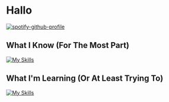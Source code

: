 # Hallo
[![spotify-github-profile](https://spotify-github-profile.vercel.app/api/view?uid=hpk92s94ynlx9z5hilhug9y3v&cover_image=true&theme=natemoo-re&show_offline=true&background_color=121212&interchange=true&bar_color=53b14f&bar_color_cover=false)](https://spotify-github-profile.vercel.app/api/view?uid=hpk92s94ynlx9z5hilhug9y3v&redirect=true)

## What I Know (For The Most Part)
[![My Skills](https://skillicons.dev/icons?i=autocad,css,git,html,linux,raspberrypi,unity)](https://skillicons.dev)

## What I'm Learning (Or At Least Trying To)
[![My Skills](https://skillicons.dev/icons?i=arduino,bash,blender,bootstrap,c,cs,docker,electron,js,nodejs,py,react)](https://skillicons.dev)
